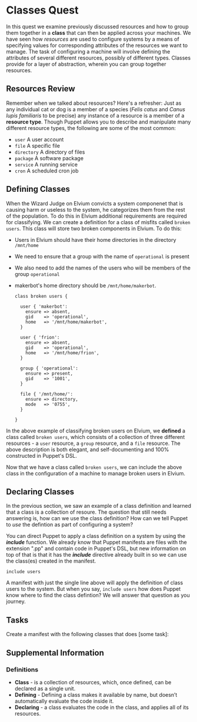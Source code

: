 
# Classes Quest

In this quest we examine previously discussed resources and how to group them together in a **class** that can then be applied across your machines. We have seen how _resources_ are used to configure systems by a means of specifying values for corresponding attributes of the resources we want to manage. The task of configuring a machine will involve defining the attributes of several different resources, possibly of different types. Classes provide for a layer of abstraction, wherein you can group together resources.

## Resources Review

Remember when we talked about resources? Here's a refresher: Just as any individual cat or dog is a member of a species (*Felis catus* and *Canus lupis familiaris* to be precise) any instance of a resource is a member of a **resource type**. Though Puppet allows you to describe and manipulate many different resource types, the following are some of the most common: 

* `user` A user account
* `file` A specific file
* `directory` A directory of files
* `package` A software package
* `service` A running service
* `cron` A scheduled cron job

## Defining Classes

When the Wizard Judge on Elvium convicts a system componenet that is causing harm or useless to the system, he categorizes them from the rest of the population. To do this in Elvium additional requirements are required for classifying. We can create a definition for a class of misfits called `broken users`. This class will store two broken components in Elvium. To do this:

* Users in Elvium should have their home directories in the directory `/mnt/home`
* We need to ensure that a group with the name of `operational` is present
* We also need to add the names of the users who will be members of the group `operational`
* makerbot's home directory should be `/mnt/home/makerbot`. 

      class broken users {
      
		user { 'makerbot':
		  ensure => absent,
		  gid    => 'operational',
		  home   => '/mnt/home/makerbot',	
        }
    
        user { 'frion':
		  ensure => absent,
		  gid    => 'operational',
		  home   => '/mnt/home/frion',	
        }
        
        group { 'operational':
          ensure => present,
          gid    => '1001',
        }
    
        file { '/mnt/home/':
          ensure => directory,
          mode   => '0755',
        }
    
      }  

In the above example of classifying broken users on Elvium, we **defined** a class called `broken users`, which consists of a collection of three different resources - a `user` resource, a `group` resource, and a `file` resource. The above description is both elegant, and self-documenting and 100% constructed in Puppet's DSL.

Now that we have a class called `broken users`, we can include the above class in the configuration of a machine to manage broken users in Elvium.

## Declaring Classes

In the previous section, we saw an example of a class definition and learned that a class is a collection of resoure. The question that still needs answering is, how can we use the class definition? How can we tell Puppet to _use_ the defintion as part of configuring a system?

You can direct Puppet to apply a class definition on a system by using the __*include*__ function. We already know that Puppet manifests are files with the extension ".pp" and contain code in Puppet's DSL, but new information on top of that is that it has the __*include*__ directive already built in so we can use the class(es) created in the manifest.

    include users
    
A manifest with just the single line above will apply the definition of class users to the system. But when you say, `include users` how does Puppet know where to find the class defintion? We will answer that question as you journey.

## Tasks

Create a manifest with the following classes that does [some task]:



## Supplemental Information

### Definitions
- **Class** - is a collection of resources, which, once defined, can be declared as a single unit.
- **Defining** - Defining a class makes it available by name, but doesn’t automatically evaluate the code inside it.
- **Declaring** - a class evaluates the code in the class, and applies all of its resources.
